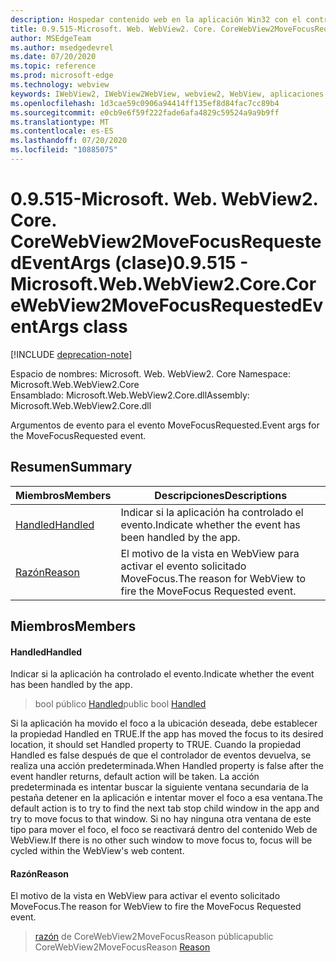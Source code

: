 ```yaml
---
description: Hospedar contenido web en la aplicación Win32 con el control Microsoft Edge WebView2
title: 0.9.515-Microsoft. Web. WebView2. Core. CoreWebView2MoveFocusRequestedEventArgs
author: MSEdgeTeam
ms.author: msedgedevrel
ms.date: 07/20/2020
ms.topic: reference
ms.prod: microsoft-edge
ms.technology: webview
keywords: IWebView2, IWebView2WebView, webview2, WebView, aplicaciones Win32, Win32, Edge, ICoreWebView2, ICoreWebView2Controller, control de explorador, HTML Edge
ms.openlocfilehash: 1d3cae59c0906a94414ff135ef8d84fac7cc89b4
ms.sourcegitcommit: e0cb9e6f59f222fade6afa4829c59524a9a9b9ff
ms.translationtype: MT
ms.contentlocale: es-ES
ms.lasthandoff: 07/20/2020
ms.locfileid: "10885075"
---
```

# <span data-ttu-id="98008-104">0.9.515-Microsoft. Web. WebView2. Core. CoreWebView2MoveFocusRequestedEventArgs (clase)</span><span class="sxs-lookup"><span data-stu-id="98008-104">0.9.515 - Microsoft.Web.WebView2.Core.CoreWebView2MoveFocusRequestedEventArgs class</span></span> 

[!INCLUDE [deprecation-note](../../includes/deprecation-note.md)]

<span data-ttu-id="98008-105">Espacio de nombres: Microsoft. Web. WebView2. Core </span><span class="sxs-lookup"><span data-stu-id="98008-105">Namespace: Microsoft.Web.WebView2.Core</span></span>\
<span data-ttu-id="98008-106">Ensamblado: Microsoft.Web.WebView2.Core.dll</span><span class="sxs-lookup"><span data-stu-id="98008-106">Assembly: Microsoft.Web.WebView2.Core.dll</span></span>

<span data-ttu-id="98008-107">Argumentos de evento para el evento MoveFocusRequested.</span><span class="sxs-lookup"><span data-stu-id="98008-107">Event args for the MoveFocusRequested event.</span></span>

## <span data-ttu-id="98008-108">Resumen</span><span class="sxs-lookup"><span data-stu-id="98008-108">Summary</span></span>

 <span data-ttu-id="98008-109">Miembros</span><span class="sxs-lookup"><span data-stu-id="98008-109">Members</span></span>                        | <span data-ttu-id="98008-110">Descripciones</span><span class="sxs-lookup"><span data-stu-id="98008-110">Descriptions</span></span>
--------------------------------|---------------------------------------------
[<span data-ttu-id="98008-111">Handled</span><span class="sxs-lookup"><span data-stu-id="98008-111">Handled</span></span>](#handled) | <span data-ttu-id="98008-112">Indicar si la aplicación ha controlado el evento.</span><span class="sxs-lookup"><span data-stu-id="98008-112">Indicate whether the event has been handled by the app.</span></span>
[<span data-ttu-id="98008-113">Razón</span><span class="sxs-lookup"><span data-stu-id="98008-113">Reason</span></span>](#reason) | <span data-ttu-id="98008-114">El motivo de la vista en WebView para activar el evento solicitado MoveFocus.</span><span class="sxs-lookup"><span data-stu-id="98008-114">The reason for WebView to fire the MoveFocus Requested event.</span></span>

## <span data-ttu-id="98008-115">Miembros</span><span class="sxs-lookup"><span data-stu-id="98008-115">Members</span></span>

#### <span data-ttu-id="98008-116">Handled</span><span class="sxs-lookup"><span data-stu-id="98008-116">Handled</span></span> 

<span data-ttu-id="98008-117">Indicar si la aplicación ha controlado el evento.</span><span class="sxs-lookup"><span data-stu-id="98008-117">Indicate whether the event has been handled by the app.</span></span>

> <span data-ttu-id="98008-118">bool público [Handled](#handled)</span><span class="sxs-lookup"><span data-stu-id="98008-118">public bool [Handled](#handled)</span></span>

<span data-ttu-id="98008-119">Si la aplicación ha movido el foco a la ubicación deseada, debe establecer la propiedad Handled en TRUE.</span><span class="sxs-lookup"><span data-stu-id="98008-119">If the app has moved the focus to its desired location, it should set Handled property to TRUE.</span></span> <span data-ttu-id="98008-120">Cuando la propiedad Handled es false después de que el controlador de eventos devuelva, se realiza una acción predeterminada.</span><span class="sxs-lookup"><span data-stu-id="98008-120">When Handled property is false after the event handler returns, default action will be taken.</span></span> <span data-ttu-id="98008-121">La acción predeterminada es intentar buscar la siguiente ventana secundaria de la pestaña detener en la aplicación e intentar mover el foco a esa ventana.</span><span class="sxs-lookup"><span data-stu-id="98008-121">The default action is to try to find the next tab stop child window in the app and try to move focus to that window.</span></span> <span data-ttu-id="98008-122">Si no hay ninguna otra ventana de este tipo para mover el foco, el foco se reactivará dentro del contenido Web de WebView.</span><span class="sxs-lookup"><span data-stu-id="98008-122">If there is no other such window to move focus to, focus will be cycled within the WebView's web content.</span></span>

#### <span data-ttu-id="98008-123">Razón</span><span class="sxs-lookup"><span data-stu-id="98008-123">Reason</span></span> 

<span data-ttu-id="98008-124">El motivo de la vista en WebView para activar el evento solicitado MoveFocus.</span><span class="sxs-lookup"><span data-stu-id="98008-124">The reason for WebView to fire the MoveFocus Requested event.</span></span>

> <span data-ttu-id="98008-125">[razón](#reason) de CoreWebView2MoveFocusReason pública</span><span class="sxs-lookup"><span data-stu-id="98008-125">public CoreWebView2MoveFocusReason [Reason](#reason)</span></span>

